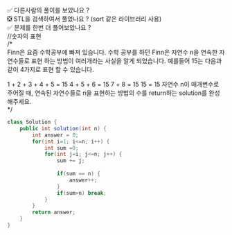 ✅ 다른사람의 풀이를 보았나요 ? <br>
❎ STL을 검색하여서 풀었나요 ? (sort 같은 라이브러리 사용) <br>
✅ 문제를 한번 더 풀어보았나요 ? <br>
//숫자의 표현 <br>
/* <br>
Finn은 요즘 수학공부에 빠져 있습니다. 수학 공부를 하던 Finn은 자연수 n을 연속한 자연수들로 표현 하는 방법이 여러개라는 사실을 알게 되었습니다. 예를들어 15는 다음과 같이 4가지로 표현 할 수 있습니다.

1 + 2 + 3 + 4 + 5 = 15
4 + 5 + 6 = 15
7 + 8 = 15
15 = 15
자연수 n이 매개변수로 주어질 때, 연속된 자연수들로 n을 표현하는 방법의 수를 return하는 solution를 완성해주세요. <br>
*/
```java
class Solution {
    public int solution(int n) {
        int answer = 0;
        for(int i=1; i<=n; i++) {
            int sum =0;
            for(int j=i; j<=n; j++) {
                sum += j;
            
                if(sum == n) {
                    answer++;
                }
                if(sum>n) break;
            }
        }
        return answer;
    }
}
```
